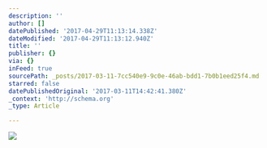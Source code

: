 ```yaml
---
description: ''
author: []
datePublished: '2017-04-29T11:13:14.338Z'
dateModified: '2017-04-29T11:13:12.940Z'
title: ''
publisher: {}
via: {}
inFeed: true
sourcePath: _posts/2017-03-11-7cc540e9-9c0e-46ab-bdd1-7b0b1eed25f4.md
starred: false
datePublishedOriginal: '2017-03-11T14:42:41.380Z'
_context: 'http://schema.org'
_type: Article

---
```

![](https://the-grid-user-content.s3-us-west-2.amazonaws.com/3d35e1c6-15ef-4d22-8c58-497c3252411d.jpg)